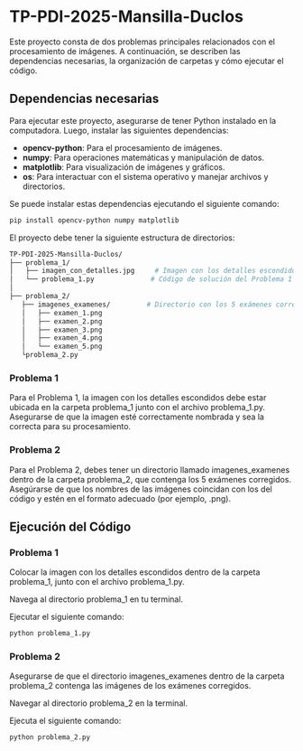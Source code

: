 # TP-PDI-2025-Mansilla-Duclos

Este proyecto consta de dos problemas principales relacionados con el procesamiento de imágenes. A continuación, se describen las dependencias necesarias, la organización de carpetas y cómo ejecutar el código.

## Dependencias necesarias

Para ejecutar este proyecto, asegurarse de tener Python instalado en la computadora. Luego, instalar las siguientes dependencias:

- **opencv-python**: Para el procesamiento de imágenes.
- **numpy**: Para operaciones matemáticas y manipulación de datos.
- **matplotlib**: Para visualización de imágenes y gráficos.
- **os**: Para interactuar con el sistema operativo y manejar archivos y directorios.

Se puede instalar estas dependencias ejecutando el siguiente comando:

```bash
pip install opencv-python numpy matplotlib
```

El proyecto debe tener la siguiente estructura de directorios:
```bash
TP-PDI-2025-Mansilla-Duclos/
├── problema_1/
│   ├── imagen_con_detalles.jpg     # Imagen con los detalles escondidos (para Problema 1)
│   └── problema_1.py              # Código de solución del Problema 1
│
├── problema_2/
   ├── imagenes_examenes/         # Directorio con los 5 exámenes corregidos
   │   ├── examen_1.png
   │   ├── examen_2.png
   │   ├── examen_3.png
   │   ├── examen_4.png
   │   └── examen_5.png
   └problema_2.py  
```

### Problema 1
Para el Problema 1, la imagen con los detalles escondidos debe estar ubicada en la carpeta problema_1 junto con el archivo problema_1.py. Asegurarse de que la imagen esté correctamente nombrada y sea la correcta para su procesamiento.

### Problema 2
Para el Problema 2, debes tener un directorio llamado imagenes_examenes dentro de la carpeta problema_2, que contenga los 5 exámenes corregidos. Asegúrarse de que los nombres de las imágenes coincidan con los del código y estén en el formato adecuado (por ejemplo, .png).

## Ejecución del Código
### Problema 1
Colocar la imagen con los detalles escondidos dentro de la carpeta problema_1, junto con el archivo problema_1.py.

Navega al directorio problema_1 en tu terminal.

Ejecutar el siguiente comando:

```bash
python problema_1.py
```

### Problema 2
Asegurarse de que el directorio imagenes_examenes dentro de la carpeta problema_2 contenga las imágenes de los exámenes corregidos.

Navegar al directorio problema_2 en la terminal.

Ejecuta el siguiente comando:

```bash
python problema_2.py
```
